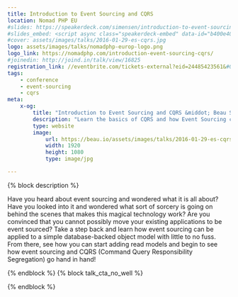 ```yaml
---
title: Introduction to Event Sourcing and CQRS
location: Nomad PHP EU
#slides: https://speakerdeck.com/simensen/introduction-to-event-sourcing-and-cqrs-with-broadway-php-benelux-2016
#slides_embed: <script async class="speakerdeck-embed" data-id="b400e40510b94e2f8a7afc9696ca020b" data-ratio="1.77777777777778" src="//speakerdeck.com/assets/embed.js"></script>
#cover: assets/images/talks/2016-01-29-es-cqrs.jpg
logo: assets/images/talks/nomadphp-europ-logo.png
logo_link: https://nomadphp.com/introduction-event-sourcing-cqrs/
#joinedin: http://joind.in/talk/view/16825
registration_link: //eventbrite.com/tickets-external?eid=24485423561&#038;ref=etckt
tags:
    - conference
    - event-sourcing
    - cqrs
meta:
    x-og:
        title: "Introduction to Event Sourcing and CQRS &middot; Beau Simensen &middot; Monii"
        description: "Learn the basics of CQRS and how Event Sourcing can be used to enable CQRS."
        type: website
        image:
            url: https://beau.io/assets/images/talks/2016-01-29-es-cqrs.jpg
            width: 1920
            height: 1080
            type: image/jpg

---
```

{% block description %}

Have you heard about event sourcing and wondered what it is all about? Have you looked into it and wondered what sort of sorcery is going on behind the scenes that makes this magical technology work? Are you convinced that you cannot possibly move your existing applications to be event sourced? Take a step back and learn how event sourcing can be applied to a simple database-backed object model with little to no fuss. From there, see how you can start adding read models and begin to see how event sourcing and CQRS (Command Query Responsibility Segregation) go hand in hand!

{% endblock %}
{% block talk_cta_no_well %}
<script src="https://app.convertkit.com/landing_pages/766.js?orient=horz&ref=beau.io-escqrsnomadeu"></script>
{% endblock  %}
